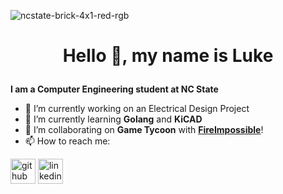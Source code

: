 ![ncstate-brick-4x1-red-rgb](https://github.com/apotatoa/apotatoa/assets/93800822/8334f7f6-a875-4646-8c12-4c67f79aecf9)
# <p align=center> Hello 👋, my name is Luke </p>
**I am a Computer Engineering student at NC State**

- 🔭 I’m currently working on an Electrical Design Project 
- 🌱 I’m currently learning **Golang** and **KiCAD** 
- 👯 I’m collaborating on **Game Tycoon** with <a href='https://github.com/FireImpossible'>**FireImpossible**</a>!
- 📫 How to reach me:  

[<img src='https://user-images.githubusercontent.com/93800822/225780338-e77a3ff4-1060-45b3-8f02-c14a86940f78.svg' alt='github' height='40'>](https://github.com/apotatoa)  [<img src='https://user-images.githubusercontent.com/93800822/222635304-b43e8fbb-c3b2-4fea-a52f-5b700bcda8ca.png' alt='linkedin' height='40'>](https://www.linkedin.com/in/lsbityak/)  

